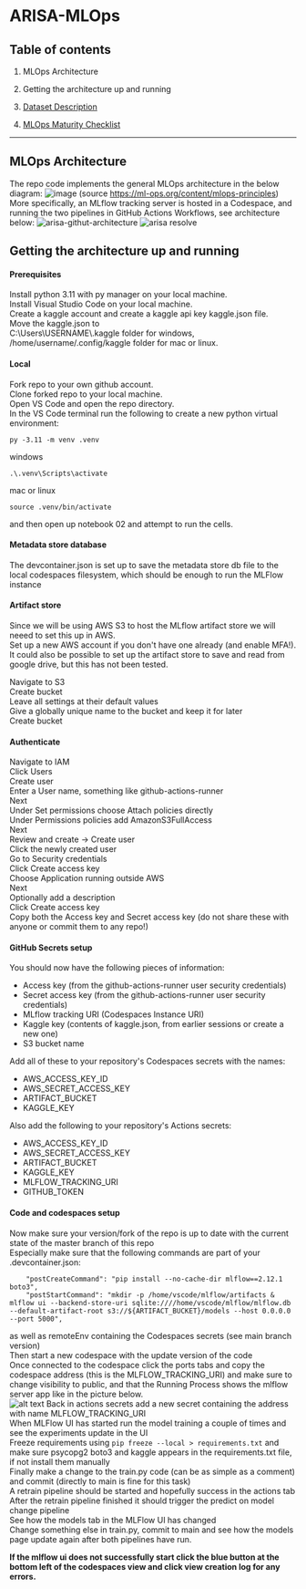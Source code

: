 # ARISA-MLOps

## Table of contents

1. MLOps Architecture
2. Getting the architecture up and running

3. [Dataset Description](docs/dataset-description.md)
4. [MLOps Maturity Checklist](docs/mlops-maturity-checklist.md)

---

## MLOps Architecture

The repo code implements the general MLOps architecture in the below diagram:
![image](https://github.com/user-attachments/assets/f11539b6-9bcc-4a04-b89f-97e6e7383bf2)
(source https://ml-ops.org/content/mlops-principles)
More specifically, an MLflow tracking server is hosted in a Codespace,
and running the two pipelines in GitHub Actions Workflows, see architecture below:
![arisa-githut-architecture](https://github.com/user-attachments/assets/fb13f63b-e821-4b9b-869a-e3f2ea431a9b)
![arisa resolve](https://github.com/user-attachments/assets/76eedd72-0326-4d80-879c-9f6761349032)

## Getting the architecture up and running

#### Prerequisites

Install python 3.11 with py manager on your local machine.  
Install Visual Studio Code on your local machine.  
Create a kaggle account and create a kaggle api key kaggle.json file.  
Move the kaggle.json to  
C:\Users\USERNAME\\.kaggle folder for windows,  
/home/username/.config/kaggle folder for mac or linux.

#### Local

Fork repo to your own github account.  
Clone forked repo to your local machine.  
Open VS Code and open the repo directory.  
In the VS Code terminal run the following to create a new python virtual environment:

```
py -3.11 -m venv .venv
```

windows

```
.\.venv\Scripts\activate
```

mac or linux

```
source .venv/bin/activate
```

and then open up notebook 02 and attempt to run the cells.

#### Metadata store database

The devcontainer.json is set up to save the metadata store db file to the local codespaces filesystem, which should be enough to run the MLFlow instance

#### Artifact store

Since we will be using AWS S3 to host the MLflow artifact store we will neeed to set this up in AWS.  
Set up a new AWS account if you don't have one already (and enable MFA!).  
It could also be possible to set up the artifact store to save and read from google drive, but this has not been tested.

Navigate to S3  
Create bucket  
Leave all settings at their default values  
Give a globally unique name to the bucket and keep it for later  
Create bucket

#### Authenticate

Navigate to IAM  
Click Users  
Create user  
Enter a User name, something like github-actions-runner  
Next  
Under Set permissions choose Attach policies directly  
Under Permissions policies add AmazonS3FullAccess  
Next  
Review and create -> Create user  
Click the newly created user  
Go to Security credentials  
Click Create access key  
Choose Application running outside AWS  
Next  
Optionally add a description  
Click Create access key  
Copy both the Access key and Secret access key (do not share these with anyone or commit them to any repo!)

#### GitHub Secrets setup

You should now have the following pieces of information:

- Access key (from the github-actions-runner user security credentials)
- Secret access key (from the github-actions-runner user security credentials)
- MLflow tracking URI (Codespaces Instance URI)
- Kaggle key (contents of kaggle.json, from earlier sessions or create a new one)
- S3 bucket name

Add all of these to your repository's Codespaces secrets with the names:

- AWS_ACCESS_KEY_ID
- AWS_SECRET_ACCESS_KEY
- ARTIFACT_BUCKET
- KAGGLE_KEY

Also add the following to your repository's Actions secrets:

- AWS_ACCESS_KEY_ID
- AWS_SECRET_ACCESS_KEY
- ARTIFACT_BUCKET
- KAGGLE_KEY
- MLFLOW_TRACKING_URI
- GITHUB_TOKEN

#### Code and codespaces setup

Now make sure your version/fork of the repo is up to date with the current state of the master branch of this repo  
Especially make sure that the following commands are part of your .devcontainer.json:

```
	"postCreateCommand": "pip install --no-cache-dir mlflow==2.12.1 boto3",
	"postStartCommand": "mkdir -p /home/vscode/mlflow/artifacts & mlflow ui --backend-store-uri sqlite:////home/vscode/mlflow/mlflow.db --default-artifact-root s3://${ARTIFACT_BUCKET}/models --host 0.0.0.0 --port 5000",
```

as well as remoteEnv containing the Codespaces secrets (see main branch version)  
Then start a new codespace with the update version of the code  
Once connected to the codespace click the ports tabs and copy the codespace address (this is the MLFLOW_TRACKING_URI) and make sure to change visibility to public, and that the Running Process shows the mlflow server app like in the picture below.  
![alt text](references/image.png)
Back in actions secrets add a new secret containing the address with name MLFLOW_TRACKING_URI  
When MLFlow UI has started run the model training a couple of times and see the experiments update in the UI  
Freeze requirements using `pip freeze --local > requirements.txt` and make sure psycopg2 boto3 and kaggle appears in the requirements.txt file, if not install them manually  
Finally make a change to the train.py code (can be as simple as a comment) and commit (directly to main is fine for this task)  
A retrain pipeline should be started and hopefully success in the actions tab  
After the retrain pipeline finished it should trigger the predict on model change pipeline  
See how the models tab in the MLFlow UI has changed  
Change something else in train.py, commit to main and see how the models page update again after both pipelines have run.

**If the mlflow ui does not successfully start click the blue button at the bottom left of the codespaces view and click view creation log for any errors.**
